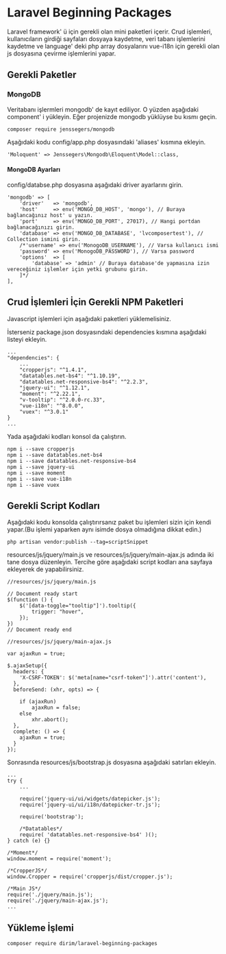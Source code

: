 # Laravel Beginning Packages
Laravel framework' ü için gerekli olan mini paketleri içerir. Crud işlemleri, kullanıcıların girdiği sayfaları dosyaya kaydetme, veri tabanı işlemlerini kaydetme ve language' deki php array dosyalarını vue-i18n için gerekli olan js dosyasına çevirme işlemlerini yapar.

## Gerekli Paketler
### MongoDB
Veritabanı işlermleri mongodb' de kayıt ediliyor. O yüzden aşağıdaki component' i yükleyin. Eğer projenizde mongodb yüklüyse bu kısmı geçin.

```
composer require jenssegers/mongodb
```

Aşağıdaki kodu config/app.php dosyasındaki 'aliases' kısmına ekleyin.
```
'Moloquent' => Jenssegers\Mongodb\Eloquent\Model::class,
```
#### MongoDB Ayarları

config/databse.php dosyasına aşağıdaki driver ayarlarını girin.

```
'mongodb' => [
    'driver'   => 'mongodb',
    'host'     => env('MONGO_DB_HOST', 'mongo'), // Buraya bağlancağınız host' u yazın.
    'port'     => env('MONGO_DB_PORT', 27017), // Hangi portdan bağlanacağınızı girin.
    'database' => env('MONGO_DB_DATABASE', 'lvcomposertest'), // Collection ismini girin.
    /*'username' => env('MonogoDB_USERNAME'), // Varsa kullanıcı ismi
    'password' => env('MonogoDB_PASSWORD'), // Varsa password
    'options'  => [
        'database' => 'admin' // Buraya database'de yapmasına izin vereceğiniz işlemler için yetki grubunu girin.
    ]*/
],
```
## Crud İşlemleri İçin Gerekli NPM Paketleri
Javascript işlemleri için aşağıdaki paketleri yüklemelisiniz.

İsterseniz package.json dosyasındaki dependencies kısmına aşağıdaki listeyi ekleyin.
```
...
"dependencies": {
    ...
    "cropperjs": "^1.4.1",
    "datatables.net-bs4": "^1.10.19",
    "datatables.net-responsive-bs4": "^2.2.3",
    "jquery-ui": "^1.12.1",
    "moment": "^2.22.1",
    "v-tooltip": "^2.0.0-rc.33",
    "vue-i18n": "^8.0.0",
    "vuex": "^3.0.1"
}
...
```
Yada aşağıdaki kodları konsol da çalıştırın.

```
npm i --save cropperjs
npm i --save datatables.net-bs4
npm i --save datatables.net-responsive-bs4
npm i --save jquery-ui
npm i --save moment
npm i --save vue-i18n
npm i --save vuex
```

## Gerekli Script Kodları

Aşağıdaki kodu konsolda çalıştırırsanız paket bu işlemleri sizin için kendi yapar.(Bu işlemi yaparken aynı isimde dosya olmadığına dikkat edin.)
```
php artisan vendor:publish --tag=scriptSnippet
```


resources/js/jquery/main.js ve resources/js/jquery/main-ajax.js adında iki tane dosya düzenleyin. Tercihe göre aşağıdaki script kodları ana sayfaya ekleyerek de yapabilirsiniz.

```
//resources/js/jquery/main.js

// Document ready start
$(function () {
	$('[data-toggle="tooltip"]').tooltip({
		trigger: "hover",
	});
})
// Document ready end
```

```
//resources/js/jquery/main-ajax.js

var ajaxRun = true;

$.ajaxSetup({
  headers: {
    'X-CSRF-TOKEN': $('meta[name="csrf-token"]').attr('content'),
  },
  beforeSend: (xhr, opts) => {

  	if (ajaxRun)
  		ajaxRun = false;
  	else
  		xhr.abort();
  },
  complete: () => {
  	ajaxRun = true;
  }
});
```

Sonrasında resources/js/bootstrap.js dosyasına aşağıdaki satırları ekleyin.
```
...
try {
    ...
    
    require('jquery-ui/ui/widgets/datepicker.js');
    require('jquery-ui/ui/i18n/datepicker-tr.js');

    require('bootstrap');
    
    /*Datatables*/
    require( 'datatables.net-responsive-bs4' )();
} catch (e) {}

/*Moment*/
window.moment = require('moment');

/*CropperJS*/
window.Cropper = require('cropperjs/dist/cropper.js');

/*Main JS*/
require('./jquery/main.js');
require('./jquery/main-ajax.js');
...
```

## Yükleme İşlemi

```
composer require dirim/laravel-beginning-packages
```
